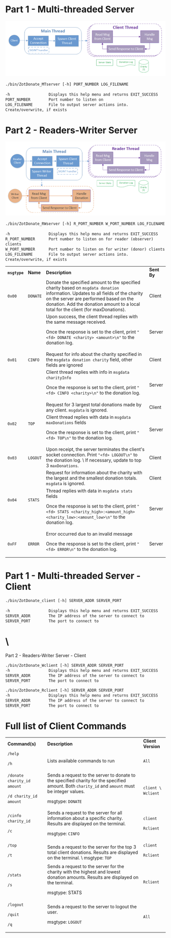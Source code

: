 

# Part 1 - Multi-threaded Server


![alt_text](./images/image1.png "image_tooltip")


```
./bin/ZotDonate_MTserver [-h] PORT_NUMBER LOG_FILENAME

-h                 Displays this help menu and returns EXIT_SUCCESS
PORT_NUMBER        Port number to listen on
LOG_FILENAME       File to output server actions into. Create/overwrite, if exists
```



# Part 2 - Readers-Writer Server


![alt_text](./images/image2.png "image_tooltip")


```
./bin/ZotDonate_RWserver [-h] R_PORT_NUMBER W_PORT_NUMBER LOG_FILENAME

-h                 Displays this help menu and returns EXIT_SUCCESS
R_PORT_NUMBER      Port number to listen on for reader (observer) clients
W_PORT_NUMBER      Port number to listen on for writer (donor) clients
LOG_FILENAME       File to output server actions into. Create/overwrite, if exists
```



<table>
  <tr>
   <td><strong><code>msgtype</code></strong>
   </td>
   <td><strong>Name</strong>
   </td>
   <td><strong>Description</strong>
   </td>
   <td><strong>Sent By</strong>
   </td>
  </tr>
  <tr>
   <td><code>0x00</code>
   </td>
   <td><code>DONATE</code>
   </td>
   <td>Donate the specified amount to the specified charity based on <code>msgdata donation</code> information. Updates to all fields of the charity on the server are performed based on the donation. Add the donation amount to a local total for the client (for maxDonations).
   </td>
   <td>Client
   </td>
  </tr>
  <tr>
   <td>
   </td>
   <td>
   </td>
   <td>Upon success, the client thread replies with the same message received.
<p>
Once the response is set to the client, print <code>"&lt;fd> DONATE &lt;charity> &lt;amount>\n"</code> to the donation log. 
   </td>
   <td>Server
   </td>
  </tr>
  <tr>
   <td><code>0x01</code>
   </td>
   <td><code>CINFO</code>
   </td>
   <td>Request for info about the charity specified in the  <code>msgdata donation charity</code> field, other fields are ignored  
   </td>
   <td>Client
   </td>
  </tr>
  <tr>
   <td>
   </td>
   <td>
   </td>
   <td>Client thread replies with info in <code>msgdata charityInfo</code>
<p>
Once the response is set to the client, print <code>"&lt;fd> CINFO &lt;charity>\n"</code> to the donation log. 
   </td>
   <td>Server
   </td>
  </tr>
  <tr>
   <td rowspan="2" ><code>0x02</code>
   </td>
   <td rowspan="2" ><code>TOP</code>
   </td>
   <td>Request for 3 largest total donations made by any client. <code>msgdata</code> is ignored.
   </td>
   <td>Client
   </td>
  </tr>
  <tr>
   <td>Client thread replies with data in <code>msgdata maxDonations</code> fields
<p>
Once the response is set to the client, print <code>"&lt;fd> TOP\n"</code> to the donation log. 
   </td>
   <td>Server
   </td>
  </tr>
  <tr>
   <td><code>0x03</code>
   </td>
   <td><code>LOGOUT</code>
   </td>
   <td>Upon receipt, the server terminates the client's socket connection. Print <code>"&lt;fd> LOGOUT\n"</code> to the donation log.  \
If necessary, update to top 3 <code>maxDonations</code>. 
   </td>
   <td>Client
   </td>
  </tr>
  <tr>
   <td rowspan="2" ><code>0x04</code>
   </td>
   <td rowspan="2" ><code>STATS</code>
   </td>
   <td>Request for information about the charity with the largest and the smallest donation totals. <code>msgdata</code> is ignored.
   </td>
   <td>Client
   </td>
  </tr>
  <tr>
   <td>Thread replies with data in <code>msgdata stats</code> fields
<p>
Once the response is set to the client, print <code>"&lt;fd> STATS &lt;charity_high>:&lt;amount_high> &lt;charity_low>:&lt;amount_low>\n"</code> to the donation log. 
   </td>
   <td>Server
   </td>
  </tr>
  <tr>
   <td><code>0xFF</code>
   </td>
   <td><code>ERROR</code>
   </td>
   <td>Error occurred due to an invalid message
<p>
Once the response is set to the client, print <code>"&lt;fd> ERROR\n"</code> to the donation log. 
   </td>
   <td>Server
   </td>
  </tr>
</table>



# Part 1 - Multi-threaded Server - Client


```
./bin/ZotDonate_client [-h] SERVER_ADDR SERVER_PORT

-h                 Displays this help menu and returns EXIT_SUCCESS
SERVER_ADDR        The IP address of the server to connect to
SERVER_PORT        The port to connect to
```



#  \
Part 2 - Readers-Writer Server  - Client


```
./bin/ZotDonate_Wclient [-h] SERVER_ADDR SERVER_PORT
-h                 Displays this help menu and returns EXIT_SUCCESS
SERVER_ADDR        The IP address of the server to connect to
SERVER_PORT        The port to connect to
```



```
./bin/ZotDonate_Rclient [-h] SERVER_ADDR SERVER_PORT
-h                 Displays this help menu and returns EXIT_SUCCESS
SERVER_ADDR        The IP address of the server to connect to
SERVER_PORT        The port to connect to
```



# Full list of Client Commands


<table>
  <tr>
   <td><strong>Command(s)</strong>
   </td>
   <td><strong>Description</strong>
   </td>
   <td><strong>Client Version</strong>
   </td>
  </tr>
  <tr>
   <td><code>/help</code>
<p>
<code>/h</code>
   </td>
   <td>Lists available commands to run
   </td>
   <td><code>All</code>
   </td>
  </tr>
  <tr>
   <td><code>/donate charity_id amount</code>
<p>
<code>/d charity_id amount</code>
   </td>
   <td>Sends a request to the server to donate to the specified charity for the specified amount. Both <code>charity_id</code> and <code>amount</code> must be integer values.
<p>
msgtype: <code>DONATE</code>
   </td>
   <td><code>client \
Wclient</code>
   </td>
  </tr>
  <tr>
   <td><code>/cinfo charity_id</code>
<p>
<code>/c</code>
   </td>
   <td>Sends a request to the server for all information about a specific charity. Results are displayed on the terminal.
<p>
msgtype: <code>CINFO</code>
   </td>
   <td><code>client</code>
<p>
<code>Rclient</code>
   </td>
  </tr>
  <tr>
   <td><code>/top</code>
<p>
<code>/t </code>
   </td>
   <td>Sends a request to the server for the top 3 total client donations. Results are displayed on the terminal. \
msgtype: <code>TOP</code>
   </td>
   <td><code>client</code>
<p>
<code>Rclient</code>
   </td>
  </tr>
  <tr>
   <td><code>/stats</code>
<p>
<code>/s</code>
   </td>
   <td>Sends a request to the server for the charity with the highest and lowest donation amounts. Results are displayed on the terminal.
<p>
msgtype: STATS
   </td>
   <td><code>Rclient</code>
   </td>
  </tr>
  <tr>
   <td><code>/logout</code>
<p>
<code>/quit</code>
<p>
<code>/q</code>
   </td>
   <td>Sends a request to the server to logout the user. 
<p>
msgtype: <code>LOGOUT</code>
   </td>
   <td><code>All</code>
   </td>
  </tr>
</table>

